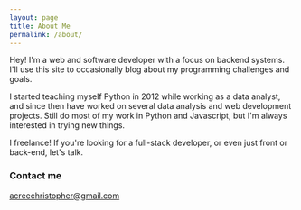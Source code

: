 ```yaml
---
layout: page
title: About Me
permalink: /about/
---
```


Hey! I'm a web and software developer with a focus on backend systems. I'll use this site to occasionally blog about my programming challenges and goals. 

I started teaching myself Python in 2012 while working as a data analyst, and since then have worked on several data analysis and web development projects. Still do most of my work in Python and Javascript, but I'm always interested in trying new things. 

I freelance! If you're looking for a full-stack developer, or even just front or back-end, let's talk. 

### Contact me

[acreechristopher@gmail.com](mailto:acreechristopher@gmail.com)
